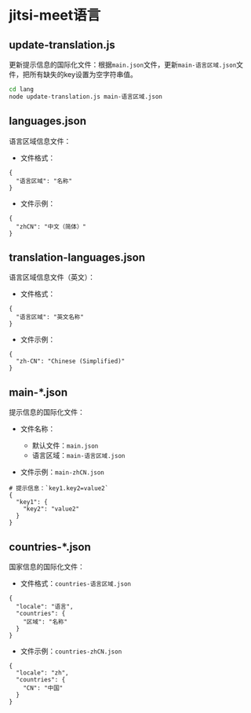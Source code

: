 # jitsi-meet语言

## update-translation.js

更新提示信息的国际化文件：根据`main.json`文件，更新`main-语言区域.json`文件，把所有缺失的key设置为空字符串值。

```bash
cd lang
node update-translation.js main-语言区域.json
```

## languages.json

语言区域信息文件：

+ 文件格式：

```
{
  "语言区域": "名称"
}
```

+ 文件示例：

```
{
  "zhCN": "中文（简体）"
}
```

## translation-languages.json

语言区域信息文件（英文）：

+ 文件格式：

```
{
  "语言区域": "英文名称"
}
```

+ 文件示例：

```
{
  "zh-CN": "Chinese (Simplified)"
}
```

## main-*.json

提示信息的国际化文件：

+ 文件名称：
  + 默认文件：`main.json`
  + 语言区域：`main-语言区域.json`

+ 文件示例：`main-zhCN.json`

```
# 提示信息：`key1.key2=value2`
{
  "key1": {
    "key2": "value2"
  }
}
```

## countries-*.json

国家信息的国际化文件：

+ 文件格式：`countries-语言区域.json`

```
{
  "locale": "语言",
  "countries": {
    "区域": "名称"
  }
}
```

+ 文件示例：`countries-zhCN.json`

```
{
  "locale": "zh",
  "countries": {
    "CN": "中国"
  }
}
```

